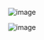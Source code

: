 ![image](https://user-images.githubusercontent.com/119972020/234865732-fa5b6a4a-403e-4d79-822a-2f24e35234cf.png)



![image](https://user-images.githubusercontent.com/119972020/234865811-14a6e2f6-7717-40c5-b0ee-07d99ec2dd29.png)
